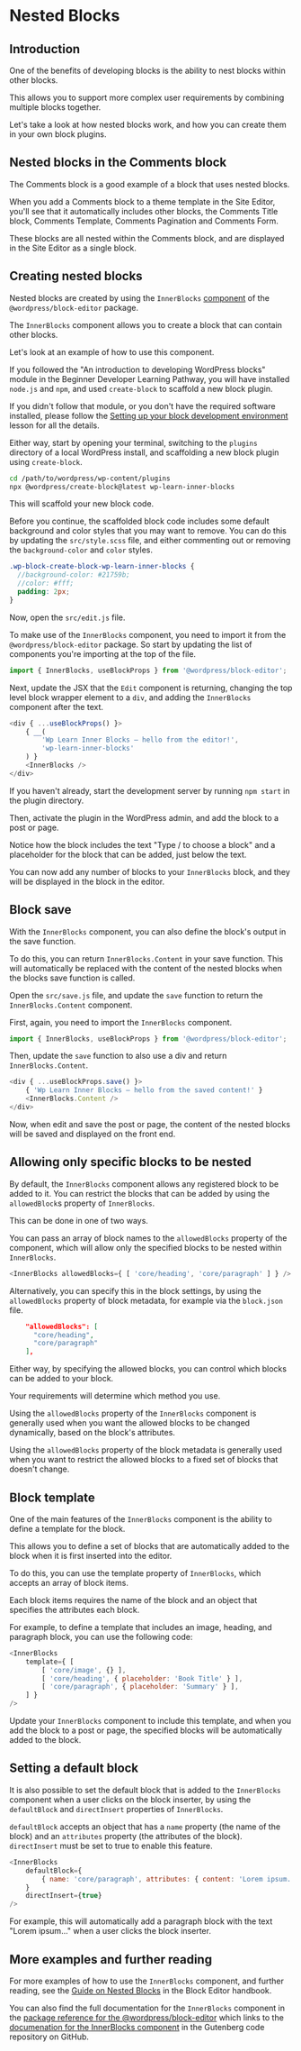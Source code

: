 # Nested Blocks

## Introduction

One of the benefits of developing blocks is the ability to nest blocks within other blocks. 

This allows you to support more complex user requirements by combining multiple blocks together.

Let's take a look at how nested blocks work, and how you can create them in your own block plugins.

## Nested blocks in the Comments block

The Comments block is a good example of a block that uses nested blocks. 

When you add a Comments block to a theme template in the Site Editor, you'll see that it automatically includes other blocks, the Comments Title block, Comments Template, Comments Pagination and Comments Form.

These blocks are all nested within the Comments block, and are displayed in the Site Editor as a single block.

## Creating nested blocks

Nested blocks are created by using the `InnerBlocks` [component](https://github.com/WordPress/gutenberg/blob/33e2fadeebe32a64a946106488120b6f559d3deb/packages/block-editor/src/components/inner-blocks/README.md) of the `@wordpress/block-editor` package.

The `InnerBlocks` component allows you to create a block that can contain other blocks.

Let's look at an example of how to use this component.

If you followed the "An introduction to developing WordPress blocks" module in the Beginner Developer Learning Pathway, you will have installed `node.js` and `npm`, and used `create-block` to scaffold a new block plugin.

If you didn't follow that module, or you don't have the required software installed, please follow the [Setting up your block development environment](https://learn.wordpress.org/lesson/setting-up-your-block-development-environment/) lesson for all the details.

Either way, start by opening your terminal, switching to the `plugins` directory of a local WordPress install, and scaffolding a new block plugin using `create-block`.

```bash
cd /path/to/wordpress/wp-content/plugins
npx @wordpress/create-block@latest wp-learn-inner-blocks
```

This will scaffold your new block code.

Before you continue, the scaffolded block code includes some default background and color styles that you may want to remove. You can do this by updating the `src/style.scss` file, and either commenting out or removing the `background-color` and `color` styles.

```scss
.wp-block-create-block-wp-learn-inner-blocks {
  //background-color: #21759b;
  //color: #fff;
  padding: 2px;
}
```

Now, open the `src/edit.js` file.

To make use of the `InnerBlocks` component, you need to import it from the `@wordpress/block-editor` package. So start by updating the list of components you're importing at the top of the file.

```js
import { InnerBlocks, useBlockProps } from '@wordpress/block-editor';
```

Next, update the JSX that the `Edit` component is returning, changing the top level block wrapper element to a `div`, and adding the `InnerBlocks` component after the text.

```js
<div { ...useBlockProps() }>
	{ __(
		'Wp Learn Inner Blocks – hello from the editor!',
		'wp-learn-inner-blocks'
	) }
    <InnerBlocks />
</div>
```

If you haven't already, start the development server by running `npm start` in the plugin directory.

Then, activate the plugin in the WordPress admin, and add the block to a post or page.

Notice how the block includes the text "Type / to choose a block" and a placeholder for the block that can be added, just below the text.

You can now add any number of blocks to your `InnerBlocks` block, and they will be displayed in the block in the editor.

## Block save

With the `InnerBlocks` component, you can also define the block's output in the save function.

To do this, you can return `InnerBlocks.Content` in your save function. This will automatically be replaced with the content of the nested blocks when the blocks save function is called.

Open the `src/save.js` file, and update the `save` function to return the `InnerBlocks.Content` component.

First, again, you need to import the `InnerBlocks` component.

```js
import { InnerBlocks, useBlockProps } from '@wordpress/block-editor';
```

Then, update the `save` function to also use a div and return `InnerBlocks.Content`.

```js
<div { ...useBlockProps.save() }>
	{ 'Wp Learn Inner Blocks – hello from the saved content!' }
	<InnerBlocks.Content />
</div>
```

Now, when edit and save the post or page, the content of the nested blocks will be saved and displayed on the front end.

## Allowing only specific blocks to be nested

By default, the `InnerBlocks` component allows any registered block to be added to it. You can restrict the blocks that can be added by using the `allowedBlock`s property of `InnerBlocks`.

This can be done in one of two ways.

You can pass an array of block names to the `allowedBlocks` property of the component, which will allow only the specified blocks to be nested within `InnerBlocks`.

```js
<InnerBlocks allowedBlocks={ [ 'core/heading', 'core/paragraph' ] } />
```

Alternatively, you can specify this in the block settings, by using the `allowedBlocks` property of block metadata, for example via the `block.json` file. 

```json
  	"allowedBlocks": [
      "core/heading",
	  "core/paragraph"
	],
```

Either way, by specifying the allowed blocks, you can control which blocks can be added to your block.

Your requirements will determine which method you use.

Using the `allowedBlocks` property of the `InnerBlocks` component is generally used when you want the allowed blocks to be changed dynamically, based on the block's attributes.

Using the `allowedBlocks` property of the block metadata is generally used when you want to restrict the allowed blocks to a fixed set of blocks that doesn't change.

## Block template

One of the main features of the `InnerBlocks` component is the ability to define a template for the block.

This allows you to define a set of blocks that are automatically added to the block when it is first inserted into the editor.

To do this, you can use the template property of `InnerBlocks`, which accepts an array of block items.

Each block items requires the name of the block and an object that specifies the attributes each block.

For example, to define a template that includes an image, heading, and paragraph block, you can use the following code:

```js
<InnerBlocks
	template={ [
		[ 'core/image', {} ],
		[ 'core/heading', { placeholder: 'Book Title' } ],
		[ 'core/paragraph', { placeholder: 'Summary' } ],
	] }
/>
```

Update your `InnerBlocks` component to include this template, and when you add the block to a post or page, the specified blocks will be automatically added to the block.

## Setting a default block

It is also possible to set the default block that is added to the `InnerBlocks` component when a user clicks on the block inserter, by using the `defaultBlock` and `directInsert` properties of `InnerBlocks`.

`defaultBlock` accepts an object that has a `name` property (the name of the block) and an `attributes` property (the attributes of the block). `directInsert` must be set to true to enable this feature.

```js
<InnerBlocks
    defaultBlock={
        { name: 'core/paragraph', attributes: { content: 'Lorem ipsum...' } }
    }
    directInsert={true}
/>
```

For example, this will automatically add a paragraph block with the text "Lorem ipsum..." when a user clicks the block inserter.

## More examples and further reading

For more examples of how to use the `InnerBlocks` component, and further reading, see the [Guide on Nested Blocks](https://developer.wordpress.org/block-editor/how-to-guides/block-tutorial/nested-blocks-inner-blocks/) in the Block Editor handbook.

You can also find the full documentation for the `InnerBlocks` component in the [package reference for the @wordpress/block-editor](https://developer.wordpress.org/block-editor/reference-guides/packages/packages-block-editor/#innerblocks) which links to the [documenation for the InnerBlocks component](https://github.com/WordPress/gutenberg/blob/HEAD/packages/block-editor/src/components/inner-blocks/README.md) in the Gutenberg code repository on GitHub.
